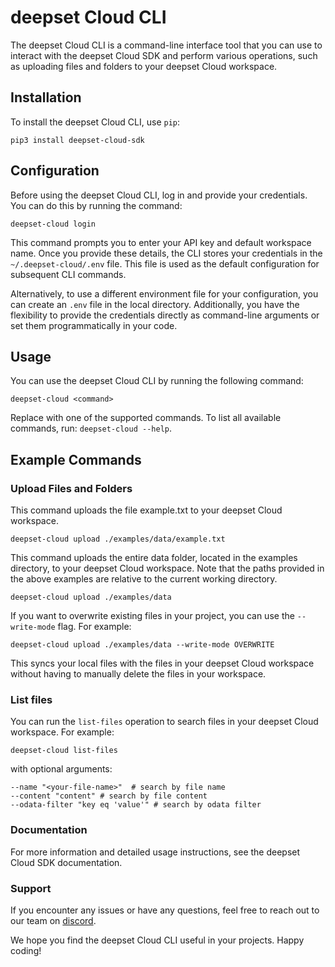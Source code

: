 # deepset Cloud CLI
The deepset Cloud CLI is a command-line interface tool that you can use to interact with the deepset Cloud SDK and perform various operations, such as uploading files and folders to your deepset Cloud workspace.

## Installation
To install the deepset Cloud CLI, use `pip`:

```shell
pip3 install deepset-cloud-sdk
```
## Configuration
Before using the deepset Cloud CLI, log in and provide your credentials. You can do this by running the command:

```shell
deepset-cloud login
```

This command prompts you to enter your API key and default workspace name. Once you provide these details, the CLI stores your credentials in the `~/.deepset-cloud/.env` file. This file is used as the default configuration for subsequent CLI commands.

Alternatively, to use a different environment file for your configuration, you can create an `.env` file in the local directory. Additionally, you have the flexibility to provide the credentials directly as command-line arguments or set them programmatically in your code.

## Usage
You can use the deepset Cloud CLI by running the following command:
```shell
deepset-cloud <command>
```
Replace <command> with one of the supported commands. To list all available commands, run: `deepset-cloud --help`.

## Example Commands

### Upload Files and Folders
This command uploads the file example.txt to your deepset Cloud workspace.

```shell
deepset-cloud upload ./examples/data/example.txt
```
This command uploads the entire data folder, located in the examples directory, to your deepset Cloud workspace.
Note that the paths provided in the above examples are relative to the current working directory.
```shell
deepset-cloud upload ./examples/data
```

If you want to overwrite existing files in your project, you can use the `--write-mode` flag. For example:
```shell
deepset-cloud upload ./examples/data --write-mode OVERWRITE
```
This syncs your local files with the files in your deepset Cloud workspace without having to manually delete the files in your workspace.


### List files
You can run the `list-files` operation to search files in your deepset Cloud workspace. For example:
```shell
deepset-cloud list-files
```
with optional arguments:
```shell
--name "<your-file-name>"  # search by file name
--content "content" # search by file content
--odata-filter "key eq 'value'" # search by odata filter
```

### Documentation
For more information and detailed usage instructions, see the deepset Cloud SDK documentation.

### Support
If you encounter any issues or have any questions, feel free to reach out to our team on [discord](https://discord.com/invite/qZxjM4bAHU).

We hope you find the deepset Cloud CLI useful in your projects. Happy coding!
